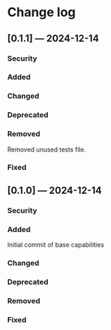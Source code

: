 # Change log
<!-- Template:
## [version] — YYYY-MM-DD

### Security
### Added
### Changed
### Deprecated
### Removed
### Fixed
-->

## [0.1.1] — 2024-12-14

### Security
### Added
### Changed
### Deprecated
### Removed
Removed unused tests file.
### Fixed

## [0.1.0] — 2024-12-14

### Security
### Added
Initial commit of base capabilities
### Changed
### Deprecated
### Removed
### Fixed